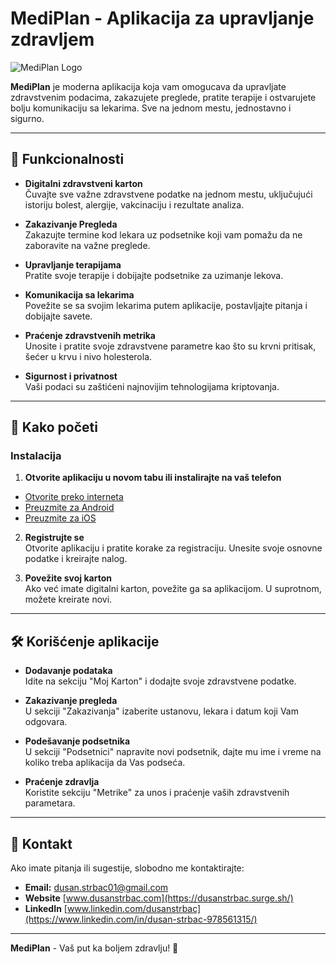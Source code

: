 # MediPlan - Aplikacija za upravljanje zdravljem

![MediPlan Logo](https://via.placeholder.com/150) <!-- Zamenite sa pravim linkom do logoa -->

**MediPlan** je moderna aplikacija koja vam omogucava da upravljate 
zdravstvenim podacima, zakazujete preglede, 
pratite terapije i ostvarujete bolju komunikaciju sa lekarima. 
Sve na jednom mestu, jednostavno i sigurno.

---

## 📑 Funkcionalnosti

- **Digitalni zdravstveni karton** <br />
Čuvajte sve važne zdravstvene podatke na jednom mestu,
uključujući istoriju bolest, alergije, vakcinaciju i rezultate analiza.

- **Zakazivanje Pregleda** <br />
Zakazujte termine kod lekara uz podsetnike koji vam pomažu da ne zaboravite
na važne preglede.

- **Upravljanje terapijama** <br />
Pratite svoje terapije i dobijajte podsetnike za uzimanje lekova.

- **Komunikacija sa lekarima** <br />
Povežite se sa svojim lekarima putem aplikacije, postavljajte pitanja
i dobijajte savete.

- **Praćenje zdravstvenih metrika** <br />
Unosite i pratite svoje zdravstvene parametre kao što su
krvni pritisak, šećer u krvu i nivo holesterola.

- **Sigurnost i privatnost** <br />
Vaši podaci su zaštićeni najnovijim tehnologijama kriptovanja.

---

## 🚀 Kako početi

### Instalacija

1. **Otvorite aplikaciju u novom tabu ili instalirajte na vaš telefon**
- [Otvorite preko interneta](http://localhost:3000/)
- [Preuzmite za Android](https://play.google.com/store)
- [Preuzmite za iOS](https://www.apple.com/app-store/)

2. **Registrujte se** <br />
Otvorite aplikaciju i pratite korake za registraciju.
Unesite svoje osnovne podatke i kreirajte nalog.

3. **Povežite svoj karton** <br />
Ako već imate digitalni karton, povežite ga sa aplikacijom.
U suprotnom, možete kreirate novi.

---

## 🛠️ Korišćenje aplikacije

- **Dodavanje podataka** <br />
Idite na sekciju "Moj Karton" i dodajte svoje zdravstvene podatke.

- **Zakazivanje pregleda** <br />
U sekciji "Zakazivanja" izaberite ustanovu, 
lekara i datum koji Vam odgovara.

- **Podešavanje podsetnika** <br />
U sekciji "Podsetnici" napravite novi podsetnik, 
dajte mu ime i vreme na koliko treba aplikacija da Vas podseća.

- **Praćenje zdravlja** <br />
Koristite sekciju "Metrike" za unos 
i praćenje vaših zdravstvenih parametara.

---

## 📩 Kontakt

Ako imate pitanja ili sugestije, slobodno me kontaktirajte:

- **Email:** dusan.strbac01@gmail.com
- **Website** [www.dusanstrbac.com](https://dusanstrbac.surge.sh/)
- **LinkedIn** [www.linkedin.com/dusanstrbac](https://www.linkedin.com/in/dusan-strbac-978561315/)

---

**MediPlan** - Vaš put ka boljem zdravlju! 🩵






